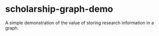 scholarship-graph-demo
======================

A simple demonstration of the value of storing research information in a graph.